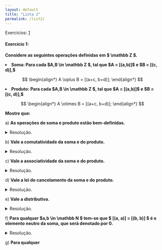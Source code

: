 ```yaml
---
layout: default
title: "Lista 2"
permalink: /list2/
---
```



Exercícios: <a href="#ex1">1</a>

<p id="ex1"> </p>

#### Exercício 1:

**Considere as seguintes operações definidas em $ \mathbb Z $.**

<li><b>Soma: Para cada $A,B \in \mathbb Z $, tal que 
$A = [(a,b)]$ e $B = [(c, d)],$
</b></li> 

$$
\begin{align*}
A \oplus B = [(a+c, b+d)];
\end{align*}
$$

<li><b> Produto: Para cada $A,B \in \mathbb Z $, tal que 
$A = [(a,b)]$ e $B = [(c, d)],$
</b></li>

$$
\begin{align*}
A \otimes B = [(a+c, b+d)];
\end{align*}
$$

**Mostre que:**

a) **As operações de soma e produto estão bem-definidas.**
<details class="box"> <summary>Resolução.</summary> 

Sejam $(a',b') \in [(a,b)] = A $ e 
$ (c',d') \in [(c, d)] = B $, representantes das classes
$A$ e $B$, respectivamente. <br>

Como $(a',b')$ é representante
de $A$, então $(a',b') \sim (a, b)$, isto é
$a'+b = a+b'$, (I). Analogamente,
temos que $ c'+d = c+d' $, (II).

<details class="box"> <summary> Soma </summary>

Da definição de soma em $ \mathbb Z $, temos que,

$$
\begin{align*}
[(a,b)] \oplus [(c,d)] = [(a+c, b+d)].
\end{align*}
$$

Note que, somando as expressões (I) e (II), segue que,

$$
\begin{align*}
(a'+b) + (c'+d) &= (a+b') + (c+d'),\quad 
&&\text{(I) + (II)}\\
a'+(b + (c'+d)) &= a+(b' + (c+d')), \quad 
&&\text{(Associatividade da soma em $ \mathbb N $)}\\
a'+((c'+d) + b) &= a+((c+d') + b'), \quad
&&\text{(Comutatividade da soma em $ \mathbb N $)}\\
a'+(c'+(d + b)) &= a+(c+(d' + b')), \quad
&&\text{(Associatividade da soma em $ \mathbb N $)}\\
(a'+c')+(d + b) &= (a+c)+(d' + b'), \quad
&&\text{(Associatividade da soma em $ \mathbb N $)}\\
(a'+c')+(b+d) &= (a+c)+( b' + d'), \quad
&&\text{(Comutatividade da soma em $ \mathbb N $)}\\
[a'+c', b' + d'] &\sim [a+c, b+d], \quad
&&\text{(Definição de $\sim$)}\\
[(a'+c', b' + d')] &= [(a+c, b+d)],\\
[(a',b')]\oplus[(c',d')] &= [(a,b)]\oplus[(c,d)]. \quad
&&\text{(Definição da soma em $ \mathbb Z $)}\\
\end{align*}
$$
Com isto, segue que a soma é bem-definida. $\square$
</details> 

<details class="box"> <summary>Produto</summary> 
Considere as seguintes proposições:

<div class="box">
<b>Proposição 1: </b> Se $(a', b) \sim (a,b)$, então

$$
\begin{align*}
[(a,b)] \oplus [(c,d)] = [(a',b')] \oplus [(c,d)]
\end{align*}
$$

<details> <summary>Demonstração da proposição.</summary> 
Da hipótese, $a'+b = a+b'$, sendo assim,

$$
\begin{align*}
c+d&=c+d,\\
(c+d)(a'+b)&=(c+d)(a'+b),\quad
&&\text{(Lei do cancelamento do produto em $ \mathbb N $)}\\
c(a'+b) + d(a'+b) &= c(a'+b) + d(a'+b),\quad
&&\text{(Distributiva comutada em $ \mathbb N $)}\\
c(a+b') + d(a'+b) &= c(a'+b) + d(a+b'),\quad
&&\text{(Visto que $a'+b = a+b'$)}\\
(ca+cb') + (da'+db) &= (ca'+cb) + (da+db'),\quad
&&\text{(Distributiva em $ \mathbb N $)}\\
(ac+b'c) + (a'd+bd) &= (a'c+bc) + (ad+b'd),\quad
&&\text{(Comutatividade do produto em $ \mathbb N $)}\\
ac+(b'c + (a'd+bd)) &= a'c+(bc + (ad+b'd)),\quad
&&\text{(Associativa da soma em $ \mathbb N $)}\\
ac+((bd+a'd) + b'c) &= a'c+((b'd+ad)+bc),\quad
&&\text{(Comutatividade da soma em $ \mathbb N $)}\\
(ac+bd)+(a'd + b'c) &= (a'c+b'd)+(ad+bc),\quad
&&\text{(Associatividade da soma em $ \mathbb N $)}\\
(ac+bd,ad+bc)&\sim(a'd + b'c, a'c+b'd),\quad
&&\text{(Definição de $\sim$)}\\
[(ac+bd,ad+bc)]&=[(a'd + b'c, a'c+b'd)],\\
[(a,b)]\otimes[(c,d)] &= [(a',b')]\otimes[(c,d)].\quad
&&\text{(Definição do produto em $ \mathbb Z $)}
\end{align*}
$$

Com isto, temos o que queríamos. $\square$
</details> 
</div>

<div class="box">

<b>Proposição 2: </b> Se $(c, d) \sim (c',d')$, então

$$
\begin{align*}
[(a,b)]\otimes [(c, d)] = [(a,b)] \otimes [(c',d')]
\end{align*}
$$

<details> <summary>Demonstração da proposição.</summary> 
Da hipótese $c+d' = c'+d$, portanto, análogo a proposição anterior,

$$
\begin{align*}
a+b &= a+b,\\
(a+b)(c+d') &= (a+b)(c+d'),\\
a(c+d') + b(c+d') &= a(c+d') + b(c+d'),\\
a(c+d') + b(c'+d) &= a(c'+d) + b(c+d'),\\
(ac + ad')+(bc'+bd) &= (ac'+ad) +(bc + bd'),\\
(ac + ad')+(bc'+bd) &= (ac'+ad) +(bc + bd'),\\
(ac+bd) + (ad' +bc') &= (ac'+bd') + (ad + bc),\\
(ac+bd , ad + bc) &\sim (ac'+bd', ad' +bc'),\\
[(ac+bd , ad + bc)] &= [(ac'+bd', ad' +bc')],\\
[(a,b)] \otimes [(c,d)] &= [(a,b)] \otimes [(c',d')]. \\
\end{align*}
$$

Com isto, temos o que queríamos. $\square$
</details> 
</div>


</details> 


<b>Dem: </b> De (I) e (II), temos que valem as proposições
anteriores, portanto, como

$$
\begin{align*}
[(a,b)]\otimes[(c,d)] = [(a',b')]\otimes[(c,d)],
\end{align*}
$$

e, reescrevendo a proposição 2, temos que

$$
\begin{align*}
[(a',b')]\otimes[(c,d)] = [(a',b')]\otimes[(c',d')],
\end{align*}
$$

da transitividade da igualdade de classes, temos que

$$
\begin{align*}
[(a,b)]\otimes[(c,d)] = [(a',b')]\otimes[(c',d')].
\end{align*}
$$

Como queríamos. $\square$

</details> 

b) **Vale a comutatividade da soma e do produto.**
<details class="box"> <summary>Resolução.</summary> 

<details class="box"> <summary>Soma</summary> 
Ora,
$$
\begin{align*}
[(a,b)]\oplus[(c,d)] &= [(a+c, b+d)],\\
&=[(c+a, d+b)]\quad 
\text{(Comutatividade da soma em $ \mathbb N $)},\\
&=[(c,d)] \oplus [(a,b)]. \square
\end{align*}
$$
</details> 

</details> 

c) **Vale a associatividade da soma e do produto.**
<details class="box"> <summary>Resolução.</summary> </details> 

d) **Vale a lei do cancelamento da soma e do produto.**
<details class="box"> <summary>Resolução.</summary> </details> 

e) **Vale a distributiva.**
<details class="box"> <summary>Resolução.</summary> </details> 

f) **Para qualquer $a,b \in \mathbb N $ tem-se que 
$ [(a, a)] = [(b, b)] $ é o elemento neutro da soma,
que será denotado por $0$.**
<details class="box"> <summary>Resolução.</summary> </details> 

g) **Para qualquer**